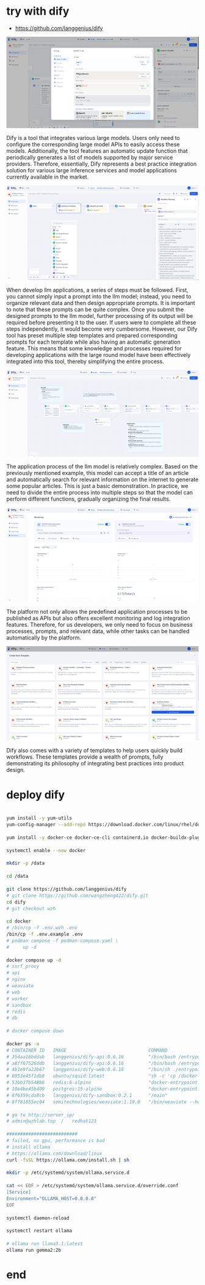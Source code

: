 # try with dify

- https://github.com/langgenius/dify


![](imgs/2024.05.ollama.dify.md/2024-08-09-22-52-32.png)

<!-- dify这个东西 ，它内置了很多大圆模型。然后你只要配置大圆模型的api t然后你就可以去访问 而且它会有一些自动的呃更新会自动的把大圆模型里面就是各个服务商的支持的模型刷出个列表所以呢从呃从。 本质上来说，它是一个很多当前市面上各个大理岩模型推理服务和大理岩模型的这么一个最佳实践的整合。  -->

Dify is a tool that integrates various large models. Users only need to configure the corresponding large model APIs to easily access these models. Additionally, the tool features an automatic update function that periodically generates a list of models supported by major service providers. Therefore, essentially, Dify represents a best practice integration solution for various large inference services and model applications currently available in the market.

![](imgs/2024.05.ollama.dify.md/2024-08-09-23-26-54.png)

<!-- 然后dify还把大圆模型里面你要开发应用的话呢？其实要分一些步骤，你不能直接把一个提示词扔给达摩行你需要前面的话，先做一些呃呃相关的数据的整理然后呢进行一个提示词的一个工程，其实提示题提示词可以写的很复杂，然后呢，把这提词给达模型以后，然后达模型的输出 然后你还需要做一些处理最后的话呢，然后再。 条用户这个里面的话，如果用户把所有的步骤都自己做的话，会非常麻烦，而我们这个dify ，它就可以给你已经内置好了很多个步骤的模板同时的话，它也给你把每个模板里面写好了，提示词并且可以自动的生成这个提示词这样的话，就等于是把它在大约模型应用开发里面的一些知识就内置到工具里面了  -->

When develop llm applications, a series of steps must be followed. First, you cannot simply input a prompt into the llm model; instead, you need to organize relevant data and then design appropriate prompts. It is important to note that these prompts can be quite complex. Once you submit the designed prompts to the llm model, further processing of its output will be required before presenting it to the user. If users were to complete all these steps independently, it would become very cumbersome. However, our Dify tool has preset multiple step templates and prepared corresponding prompts for each template while also having an automatic generation feature. This means that some knowledge and processes required for developing applications with the large round model have been effectively integrated into this tool, thereby simplifying the entire process.

![](imgs/2024.05.ollama.dify.md/2024-08-09-23-55-27.png)

<!-- 达源模型应用的流程，可以非常复杂，我们可以从上面这个例子可以看到它可以输入一个文章的标题然后它会自动搜索网络然后做一些爆款文章这是一个最简单的一个例子从这个例子来看的话，我们就分了很多部需要大约模型做不同的步骤，然后来把结果一步一步的梳理出来。  -->

The application process of the llm model is relatively complex. Based on the previously mentioned example, this model can accept a title of an article and automatically search for relevant information on the internet to generate some popular articles. This is just a basic demonstration. In practice, we need to divide the entire process into multiple steps so that the model can perform different functions, gradually organizing the final results.

![](imgs/2024.05.ollama.dify.md/2024-08-10-00-07-49.png)

<!-- 它还可以把定好的应用流程对外发布成api并且还有比较好的监控与日志的整合所以呢，我们开发者只要去关心业务流程去关心我们的提示词，然后去关心我们的数据然后剩下的话呢，就可以将这个平台了。  -->

The platform not only allows the predefined application processes to be published as APIs but also offers excellent monitoring and log integration features. Therefore, for us developers, we only need to focus on business processes, prompts, and relevant data, while other tasks can be handled automatically by the platform.

![](imgs/2024.05.ollama.dify.md/2024-08-10-00-16-14.png)

<!-- dify还内置了很多的模板，可以快速的构建流程，里面有大量的提示词，也体现了他把最佳实践集成进产品的做法。 -->

Dify also comes with a variety of templates to help users quickly build workflows. These templates provide a wealth of prompts, fully demonstrating its philosophy of integrating best practices into product design.


# deploy dify

```bash

yum install -y yum-utils
yum-config-manager --add-repo https://download.docker.com/linux/rhel/docker-ce.repo

yum install -y docker-ce docker-ce-cli containerd.io docker-buildx-plugin docker-compose-plugin

systemctl enable --now docker

mkdir -p /data

cd /data

git clone https://github.com/langgenius/dify
# git clone https://github.com/wangzheng422/dify.git
cd dify
# git checkout wzh

cd docker
# /bin/cp -f .env.wzh .env
/bin/cp -f .env.example .env
# podman compose -f podman-compose.yaml \
#     up -d 

docker compose up -d
# ssrf_proxy
# api
# nginx
# weaviate
# web
# worker
# sandbox
# redis
# db

# docker compose down

docker ps -a
# CONTAINER ID   IMAGE                              COMMAND                  CREATED          STATUS                    PORTS                                                                      NAMESca71da5a0ffe   nginx:latest                       "sh -c 'cp /docker-e…"   26 minutes ago   Up 26 minutes             0.0.0.0:80->80/tcp, :::80->80/tcp, 0.0.0.0:443->443/tcp, :::443->443/tcp   docker-nginx-1
# 354aa16bddab   langgenius/dify-api:0.6.16         "/bin/bash /entrypoi…"   26 minutes ago   Up 26 minutes             5001/tcp                                                                   docker-worker-1
# a8ff67526ddb   langgenius/dify-api:0.6.16         "/bin/bash /entrypoi…"   26 minutes ago   Up 26 minutes             5001/tcp                                                                   docker-api-1
# 4b1e9fa22b67   langgenius/dify-web:0.6.16         "/bin/sh ./entrypoin…"   26 minutes ago   Up 26 minutes             3000/tcp                                                                   docker-web-1
# 0953e45f1db8   ubuntu/squid:latest                "sh -c 'cp /docker-e…"   26 minutes ago   Up 26 minutes             3128/tcp                                                                   docker-ssrf_proxy-1
# 53bb37b548b6   redis:6-alpine                     "docker-entrypoint.s…"   26 minutes ago   Up 26 minutes (healthy)   6379/tcp                                                                   docker-redis-1
# 10e4be45b409   postgres:15-alpine                 "docker-entrypoint.s…"   26 minutes ago   Up 26 minutes (healthy)   5432/tcp                                                                   docker-db-1
# 8f6359cda8cb   langgenius/dify-sandbox:0.2.1      "/main"                  26 minutes ago   Up 26 minutes                                                                                        docker-sandbox-1
# 8ff81855ec04   semitechnologies/weaviate:1.19.0   "/bin/weaviate --hos…"   26 minutes ago   Up 26 minutes                                                                                        docker-weaviate-1

# go to http://server_ip/
# admin@wzhlab.top  /   redhat123

##########################
# failed, no gpu, performance is bad
# install ollama
# https://ollama.com/download/linux
curl -fsSL https://ollama.com/install.sh | sh

mkdir -p /etc/systemd/system/ollama.service.d

cat << EOF > /etc/systemd/system/ollama.service.d/override.conf
[Service]
Environment="OLLAMA_HOST=0.0.0.0"
EOF

systemctl daemon-reload

systemctl restart ollama

# ollama run llama3.1:latest
ollama run gemma2:2b

```

# end
